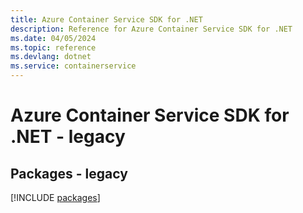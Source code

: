 ```yaml
---
title: Azure Container Service SDK for .NET
description: Reference for Azure Container Service SDK for .NET
ms.date: 04/05/2024
ms.topic: reference
ms.devlang: dotnet
ms.service: containerservice
---
```

# Azure Container Service SDK for .NET - legacy
## Packages - legacy
[!INCLUDE [packages](container-service-index.md)]